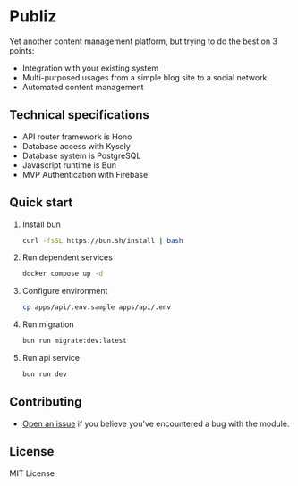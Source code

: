 # Publiz

Yet another content management platform, but trying to do the best on 3 points:

- Integration with your existing system
- Multi-purposed usages from a simple blog site to a social network
- Automated content management

## Technical specifications

- API router framework is Hono
- Database access with Kysely
- Database system is PostgreSQL
- Javascript runtime is Bun
- MVP Authentication with Firebase

## Quick start

1. Install bun

    ```sh
    curl -fsSL https://bun.sh/install | bash
    ```

2. Run dependent services

    ```sh
    docker compose up -d
    ```

3. Configure environment

    ```sh
    cp apps/api/.env.sample apps/api/.env
    ```

4. Run migration

    ```sh
    bun run migrate:dev:latest
    ```

5. Run api service

    ```sh
    bun run dev
    ```

## Contributing

- [Open an issue](https://github.com/publiz/publiz/issues) if you believe you've encountered a bug with the module.

## License

MIT License
